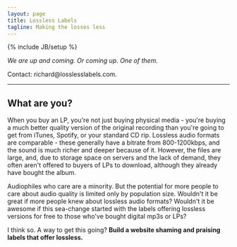 ```yaml
---
layout: page
title: Lossless Labels
tagline: Making the losses less
---
```

{% include JB/setup %}

<p><i>We are up and coming. Or coming up. One of them.</i></p>

<p>Contact: richard@losslesslabels.com.</p>

<hr />

<h2>What are you?</h2>

<p>When you buy an LP, you're not just buying physical media - you're buying a much better quality version of the original recording than you're going to get from iTunes, Spotify, or your standard CD rip. Lossless audio formats are comparable - these generally have a bitrate from 800-1200kbps, and the sound is much richer and deeper because of it. However, the files are large, and, due to storage space on servers and the lack of demand, they often aren't offered to buyers of LPs to download, although they already have bought the album.</p>

<p>Audiophiles who care are a minority. But the potential for more people to care about audio quality is limited only by population size. Wouldn't it be great if more people knew about lossless audio formats? Wouldn't it be awesome if this sea-change started with the labels offering lossless versions for free to those who've bought digital mp3s or LPs?</p>

<p>I think so. A way to get this going? <b>Build a website shaming and praising labels that offer lossless.</b></p>
